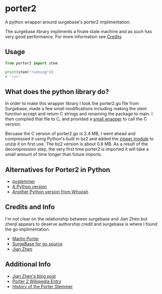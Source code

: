 # porter2
A python wrapper around surgebase's porter2 implimentation. 

The surgebase library impliments a finate state machine and as such has very good performance.
For more information see [Credits](#credits-and-info)

## Usage
```python
from porter2 import stem

print(stem("running"))
# "run"
```

## What does the python library do?
In order to make this wrapper library I took the porter2.go file from Surgebase, made a few small modifications including
making the stem function accept and return C strings and renaming the package to main.
I then compiled that file to C, and provided a [small wrapper](https://github.com/kajuberdut/porter2/blob/main/porter2/__init__.py) to call the C version.

Becuase the C version of porter2.go is 2.4 MB, I went ahead and compressed it using Python's built in bz2 and added the [zipper module](https://github.com/kajuberdut/porter2/blob/main/porter2/surgebase/zipper.py) to unzip it
on first use. The bz2 version is about 0.8 MB. As a result of the decompression step, the very first time porter2 is imported it will take a small amount of time longer than future imports.

## Alternatives for Porter2 in Python
* [pystemmer](https://github.com/snowballstem/pystemmer)
* [A Python version](https://github.com/evandempsey/porter2-stemmer)
* [Another Python version from Whoosh](https://github.com/mchaput/whoosh/blob/main/src/whoosh/lang/porter2.py)

## Credits and Info
I'm not clear on the relationship between surgebase and Jian Zhen but zhenjl appears to deserve authorship credit and surgebase is where I found the go implimentation.
* [Martin Porter](https://en.wikipedia.org/wiki/Martin_Porter)
* [SurgeBase for go source](https://github.com/surgebase/porter2)
* [Jian Zhen](https://github.com/zhenjl)

## Additional Info
* [Jian Zhen's blog post](https://zhen.org/blog/generating-porter2-fsm-for-fun-and-performance/)
* [Porter 2 Wikipedia Entry](https://en.wikipedia.org/wiki/Stemming)
* [History of the Porter Stemmer](https://tartarus.org/martin/PorterStemmer/)
